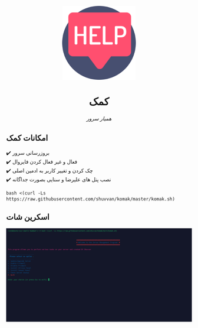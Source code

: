 <p align="center">
<picture>
<img width="200" height="200"  alt="کمک" src="https://raw.githubusercontent.com/shuvvan/komak/refs/heads/master/komak.png">
</picture>
  </p> 
<p align="center">
<h1 align="center"/>کمک</h1>
<h6 align="center">همیار سرور<h6>
</p>


## امکانات کمک <br>

✔️ بروزرسانی سرور <br>
✔️ فعال و غیر فعال کردن فایروال<br>
✔️ چک کردن و تغییر کاربر به ادمین اصلی <br>
✔️ نصب پنل های علیرضا و سنایی بصورت جداگانه<br>



```
bash <(curl -Ls https://raw.githubusercontent.com/shuvvan/komak/master/komak.sh)
```

## اسکرین شات<br>

<p align="center">
<picture>
<img alt="shot1" src="https://raw.githubusercontent.com/shuvvan/komak/refs/heads/main/shot1.png">
</picture>
  </p> 
